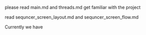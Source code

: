 please read main.md and threads.md get familiar with the project

read sequncer_screen_layout.md and sequncer_screen_flow.md

Currently we have